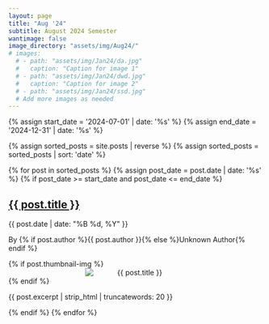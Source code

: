 ```yaml
---
layout: page
title: "Aug '24"
subtitle: August 2024 Semester
wantimage: false
image_directory: "assets/img/Aug24/"
# images:
  # - path: "assets/img/Jan24/da.jpg"
  #   caption: "Caption for image 1"
  # - path: "assets/img/Jan24/dwd.jpg"
  #   caption: "Caption for image 2"
  # - path: "assets/img/Jan24/ssd.jpg"
  # Add more images as needed
---
```


<div class="post-list">
  {% assign start_date = '2024-07-01' | date: '%s' %}
  {% assign end_date = '2024-12-31' | date: '%s' %}

  {% assign sorted_posts = site.posts | reverse %}
  {% assign sorted_posts = sorted_posts | sort: 'date' %}

  {% for post in sorted_posts %}
    {% assign post_date = post.date | date: '%s' %}
    {% if post_date >= start_date and post_date <= end_date %}
      <div class="post-box">
        <h2><a href="{{ post.url }}">{{ post.title }}</a></h2>
        <p class="post-date">{{ post.date | date: "%B %d, %Y" }}</p>
        <p class="post-author">By {% if post.author %}{{ post.author }}{% else %}Unknown Author{% endif %}</p>
        {% if post.thumbnail-img %}
        <div class="post-thumbnail" style="text-align: center;">
          <img src="{{ post.thumbnail-img }}" alt="{{ post.title }}"
         style="max-width: 200px; height: auto; display: block; margin: 0 auto;">
        </div>
        {% endif %}
        <p class="post-excerpt">{{ post.excerpt | strip_html | truncatewords: 20 }}</p>
      </div>
    {% endif %}
  {% endfor %}
</div>
